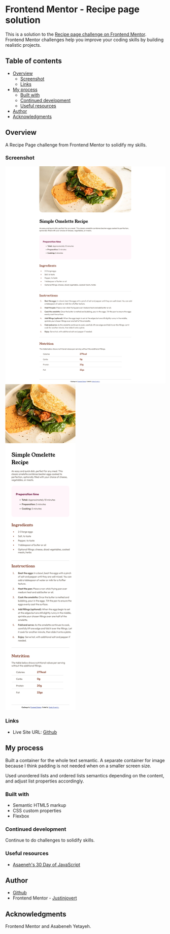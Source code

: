 # Frontend Mentor - Recipe page solution

This is a solution to the [Recipe page challenge on Frontend Mentor](https://www.frontendmentor.io/challenges/recipe-page-KiTsR8QQKm). Frontend Mentor challenges help you improve your coding skills by building realistic projects. 

## Table of contents

- [Overview](#overview)
  - [Screenshot](#screenshot)
  - [Links](#links)
- [My process](#my-process)
  - [Built with](#built-with)
  - [Continued development](#continued-development)
  - [Useful resources](#useful-resources)
- [Author](#author)
- [Acknowledgments](#acknowledgments)

## Overview
A Recipe Page challenge from Frontend Mentor to solidify my skills. 

### Screenshot

[![Desktop](./design/screenshot-desktop.png)](./design/screenshot-desktop.png)
[![Mobile](./design/screenshot-mobile.png)](./design/screenshot-mobile.png)


### Links

- Live Site URL: [Github](https://justinjovert.github.io/Frontend-Mentor-Recipe-Page-using-Flexbox/)

## My process
 Built a container for the whole text semantic. A separate container for image because I think padding is not needed when on a smaller screen size.
 
 Used unordered lists and ordered lists semantics depending on the content, and adjust list properties accordingly. 

### Built with

- Semantic HTML5 markup
- CSS custom properties
- Flexbox


### Continued development

Continue to do challenges to solidify skills.

### Useful resources

- [Asaeneh's 30 Day of JavaScript](https://github.com/Asabeneh/30-Days-Of-JavaScript)

## Author

- [Github](https://github.com/Justinjovert/)
- Frontend Mentor - [Justinjovert](https://www.frontendmentor.io/profile/Justinjovert)

## Acknowledgments

Frontend Mentor and Asabeneh Yetayeh.